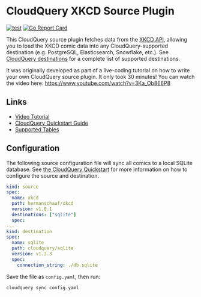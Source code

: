 # CloudQuery XKCD Source Plugin

[![test](https://github.com/hermanschaaf/cq-source-xkcd/actions/workflows/test.yaml/badge.svg)](https://github.com/hermanschaaf/cq-source-xkcd/actions/workflows/test.yaml)
[![Go Report Card](https://goreportcard.com/badge/github.com/hermanschaaf/cq-source-xkcd)](https://goreportcard.com/report/github.com/hermanschaaf/cq-source-xkcd)

This CloudQuery source plugin fetches data from the [XKCD API](https://xkcd.com/json.html), allowing you to load the XKCD comic data into any CloudQuery-supported destination (e.g. PostgreSQL, Elasticsearch, Snowflake, etc.). See [CloudQuery destinations](https://www.cloudquery.io/docs/plugins/destinations/overview) for a complete list of supported destinations.

It was originally developed as part of a live-coding tutorial on how to write your own CloudQuery source plugin. It only took 30 minutes! You can watch the video here: https://www.youtube.com/watch?v=3Ka_Ob8E6P8

## Links

 - [Video Tutorial](https://www.youtube.com/watch?v=3Ka_Ob8E6P8)
 - [CloudQuery Quickstart Guide](https://www.cloudquery.io/docs/quickstart)
 - [Supported Tables](docs/tables/README.md)

## Configuration

The following source configuration file will sync all comics to a local SQLite database. See [the CloudQuery Quickstart](https://www.cloudquery.io/docs/quickstart) for more information on how to configure the source and destination.

```yaml
kind: source
spec:
  name: xkcd
  path: hermanschaaf/xkcd
  version: v1.0.1
  destinations: ["sqlite"]
  spec:
---
kind: destination
spec:
  name: sqlite
  path: cloudquery/sqlite
  version: v1.2.3
  spec:
    connection_string: ./db.sqlite
```

Save the file as `config.yaml`, then run:

```
cloudquery sync config.yaml
```
